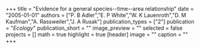 +++
title = "Evidence for a general species--time--area relationship"
date = "2005-01-01"
authors = ["P. B Adler","E. P White","W. K Lauenroth","D. M Kaufman","A. Rassweiler","J. A Rusak"]
publication_types = ["2"]
publication = "_Ecology_"
publication_short = ""
image_preview = ""
selected = false
projects = []
math = true
highlight = true
[header]
image = ""
caption = ""
+++

